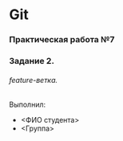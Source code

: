 # Git
### Практическая работа №7
### Задание 2.
###### feature-ветка.
Выполнил:
* <ФИО студента>
* <Группа>